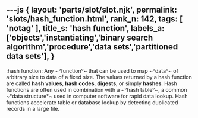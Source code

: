 ---js
{
  layout: 'parts/slot/slot.njk',
  permalink: 'slots/hash_function.html',
  rank_n: 142,
  tags: [ 'notag' ],
  title_s: 'hash function',
  labels_a: ['objects','instantiating','binary search algorithm','procedure','data sets','partitioned data sets'],
}
---
:hash function:
Any ~°function°~ that can be used to map ~°data°~ of arbitrary size to data of a fixed size. The values returned by a hash function are called <b>hash values</b>, <b>hash codes</b>, <b>digests</b>, or simply <b>hashes</b>. Hash functions are often used in combination with a ~°hash table°~, a common ~°data structure°~ used in computer software for rapid data lookup. Hash functions accelerate table or database lookup by detecting duplicated records in a large file.
